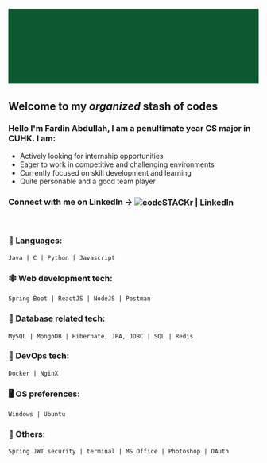 ![Alt Text](https://github.com/fabdullah230/fabdullah230/blob/main/intro%20gif.gif)





## Welcome to my _organized_ stash of codes

### Hello I'm Fardin Abdullah, I am a penultimate year CS major in CUHK. I am:

- Actively looking for internship opportunities
- Eager to  work in competitive and challenging environments
- Currently focused on skill development and learning
- Quite personable and a good team player





###  Connect with me on LinkedIn  ->  <a href="https://www.linkedin.com/in/fardin-abdullah-230"><img align="center" alt="codeSTACKr | LinkedIn" width="22px" src="https://image.flaticon.com/icons/png/512/174/174857.png" /></a>



<br />


### 📖 Languages:

```
Java | C | Python | Javascript
```

### 🕸 Web development tech:
```
Spring Boot | ReactJS | NodeJS | Postman
```
### 📂 Database related tech:

```
MySQL | MongoDB | Hibernate, JPA, JDBC | SQL | Redis
```

### 🚢 DevOps tech:
```
Docker | NginX
```

### 🖥️ OS preferences:
```
Windows | Ubuntu 
```

### 📑 Others:
```
Spring JWT security | terminal | MS Office | Photoshop | OAuth
```






<!--
**fabdullah230/fabdullah230** is a ✨ _special_ ✨ repository because its `README.md` (this file) appears on your GitHub profile.

Here are some ideas to get you started:

- 🔭 I’m currently working on ...
- 🌱 I’m currently learning ...
- 👯 I’m looking to collaborate on ...
- 🤔 I’m looking for help with ...
- 💬 Ask me about ...
- 📫 How to reach me: ...
- 😄 Pronouns: ...
- ⚡ Fun fact: ...
-->

